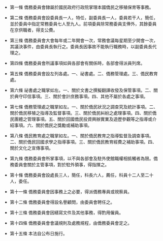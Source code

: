 * 第一條 僑務委員會隸屬於國民政府行政院掌理本國僑民之移殖保育等事務。

* 第二條 僑務委員會設委員長一人，特任，副委員長一人，委員若干人，簡任，並於委員中指定常務委員七人至九人。前項委員除常務委員支俸外，其餘委員在京供職者，得支公費。

* 第三條 僑務委員會大會每年或二年開會一次，常務會議每星期至少開會一次，其議決事件，由委員長執行之。委員長因事故不能執行職務時，以副委員長代理之。

* 第四條 僑務委員會所議事項如與各部會有關係時，各部會得派員列席。

* 第五條 僑務委員會設左列各處。一、祕書處。二、僑務管理處。三、僑民教育處。

* 第六條 祕書處之職掌如左。一、關於文書之撰擬翻譯收發及保管事項。二、關於典守印信事項。三、關於會計庶務事項。四、其他不屬於各處之事項。

* 第七條 僑務管理處之職掌如左。一、關於僑民狀況之調查究及統計事項。二、關於僑民移殖之指導及監督事項。三、關於僑民糾紛之處理事項。四、關於僑民團體之管理事項。五、關於回國僑民投資興辦實業及遊歷參觀等之指導或介紹事項。六、關於僑民之獎勵或補助事項。

* 第八條 僑民教育處之職掌如左。一、關於僑民教育之指導監督及調查事項。二、關於僑民回國求學之指導事項。三、關於僑民教育經費之補助事項。四、關於文化之宣傳事項。

* 第九條 僑務委員會所掌事項，以不與各部會及駐外使館職權相抵觸者為限。僑務委員會關於主管事項，對於駐外領事，得指揮之。

* 第十條 僑務委員會設處長三人，簡任，科長六人，薦任，科員十二人至二十人，委任。

* 第十一條 僑務委員會因事務上之必要，得派僑務專員或視察員。

* 第十二條 僑務委員會得設名譽顧問，由委員會聘任之。

* 第十三條 僑務委員會因繕寫文件及其他事務，得酌用僱員。

* 第十四條 僑務委員會會議規則及處務規程，由僑務委員會定之。

* 第十五條 本法自公布日施行。

